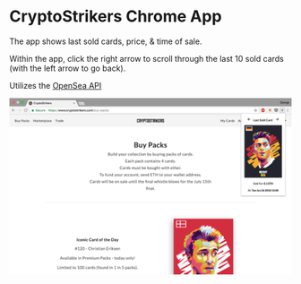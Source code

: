 # CryptoStrikers Chrome App

The app shows last sold cards, price, & time of sale.

Within the app, click the right arrow to scroll through the last 10 sold cards (with the left arrow to go back).

Utilizes the [OpenSea API](https://opensea.io/)


![Screenshot](app-screenshot.png)
